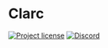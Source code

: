 # Clarc

[![Project license](https://img.shields.io/badge/license-Public%20Domain-blue.svg)](https://unlicense.org)
[![Discord](https://img.shields.io/discord/755852964513579099?label=discord)](https://discord.gg/AvHRCDa)
